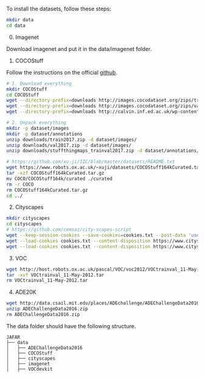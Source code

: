 To install the datasets, follow these steps:

```bash
mkdir data
cd data
```

0. Imagenet

Download imagenet and put it in the data/imagenet folder.

1. COCOStuff

Follow the instructions on the official [github](https://github.com/nightrome/cocostuff).

```bash
# 1. Download everything
mkdir COCOStuff
cd COCOStuff
wget --directory-prefix=downloads http://images.cocodataset.org/zips/train2017.zip
wget --directory-prefix=downloads http://images.cocodataset.org/zips/val2017.zip
wget --directory-prefix=downloads http://calvin.inf.ed.ac.uk/wp-content/uploads/data/cocostuffdataset/stuffthingmaps_trainval2017.zip

# 2. Unpack everything
mkdir -p dataset/images
mkdir -p dataset/annotations
unzip downloads/train2017.zip -d dataset/images/
unzip downloads/val2017.zip -d dataset/images/
unzip downloads/stuffthingmaps_trainval2017.zip -d dataset/annotations/

# https://github.com/xu-ji/IIC/blob/master/datasets/README.txt
wget https://www.robots.ox.ac.uk/~xuji/datasets/COCOStuff164kCurated.tar.gz
tar -xzf COCOStuff164kCurated.tar.gz
mv COCO/COCOStuff164k/curated ./curated
rm -r COCO
rm COCOStuff164kCurated.tar.gz
cd ../
```

2.  Cityscapes

```bash
mkdir cityscapes
cd cityscapes
# https://github.com/cemsaz/city-scapes-script
wget --keep-session-cookies --save-cookies=cookies.txt --post-data 'username=myusername&password=mypassword&submit=Login' https://www.cityscapes-dataset.com/login/
wget --load-cookies cookies.txt --content-disposition https://www.cityscapes-dataset.com/file-handling/?packageID=1
wget --load-cookies cookies.txt --content-disposition https://www.cityscapes-dataset.com/file-handling/?packageID=3
```

3. VOC
```bash
wget http://host.robots.ox.ac.uk/pascal/VOC/voc2012/VOCtrainval_11-May-2012.tar
tar -xvf VOCtrainval_11-May-2012.tar
rm VOCtrainval_11-May-2012.tar
```

4. ADE20K
```bash
wget http://data.csail.mit.edu/places/ADEchallenge/ADEChallengeData2016.zip
unzip ADEChallengeData2016.zip
rm ADEChallengeData2016.zip
```


The data folder should have the following structure.
```
JAFAR
├── data
│   ├── ADEChallengeData2016
│   ├── COCOStuff
│   ├── cityscapes
│   ├── imagenet
│   ├── VOCdevkit
```
